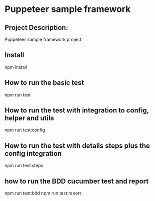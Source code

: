 # Puppeteer sample framework
## Project Description:
Puppeteer sample framework project
## Install
npm install
## How to run the basic test
npm run test
## How to run the test with integration to config, helper and utils
npm run test:config
## How to run the test with details steps plus the config integration
npm run test:steps
## how to run the BDD cucumber test and report
npm run test:bdd
npm run test:report

